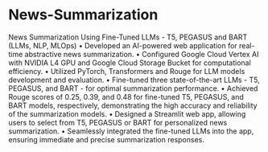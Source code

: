 # News-Summarization
News Summarization Using Fine-Tuned LLMs - T5, PEGASUS and BART (LLMs, NLP, MLOps)
•	Developed an AI-powered web application for real-time abstractive news summarization.
•	Configured Google Cloud Vertex AI with NVIDIA L4 GPU and Google Cloud Storage Bucket for computational efficiency.
•	Utilized PyTorch, Transformers and Rouge for LLM models development and evaluation.
•	Fine-tuned three state-of-the-art LLMs - T5, PEGASUS, and BART - for optimal summarization performance.
•	Achieved Rouge scores of 0.25, 0.39, and 0.48 for fine-tuned T5, PEGASUS, and BART models, respectively, demonstrating the high accuracy and reliability of the summarization models.
•	Designed a Streamlit web app, allowing users to select from T5, PEGASUS or BART for personalized news summarization. 
•	Seamlessly integrated the fine-tuned LLMs into the app, ensuring immediate and precise summarization responses.
